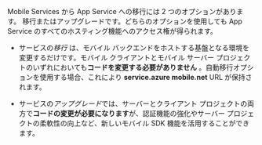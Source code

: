 Mobile Services から App Service への移行には 2 つのオプションがあります。 移行またはアップグレードです。どちらのオプションを使用しても App Service のすべてのホスティング機能へのアクセス権が得られます。

- サービスの*移行* は、モバイル バックエンドをホストする基盤となる環境を変更するだけです。モバイル クライアントとモバイル サーバー プロジェクトのいずれにおいても**コードを変更する必要がありません** 。自動移行オプションを使用する場合、これにより **service.azure mobile.net** URL が保持されます。 

- サービスの*アップグレード*では、サーバーとクライアント プロジェクトの両方で**コードの変更が必要になります**が、認証機能の強化やサーバー プロジェクトの柔軟性の向上など、新しいモバイル SDK 機能を活用することができます。

<!---HONumber=Nov15_HO3-->